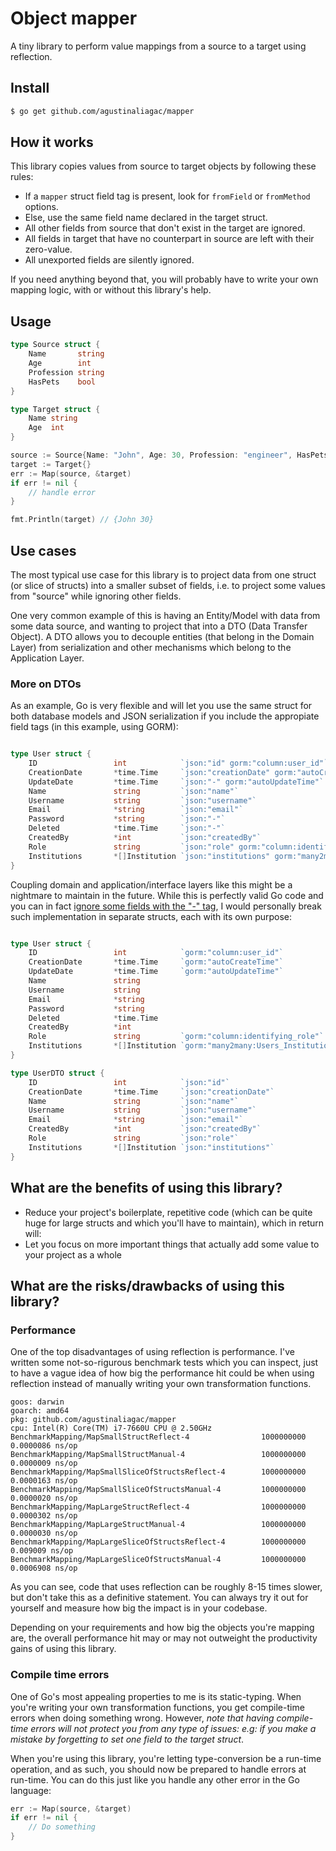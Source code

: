 # Object mapper

A tiny library to perform value mappings from a source to a target using reflection.

## Install
```bash
$ go get github.com/agustinaliagac/mapper
```

## How it works
This library copies values from source to target objects by following these rules:
- If a `mapper` struct field tag is present, look for `fromField` or `fromMethod` options.
- Else, use the same field name declared in the target struct.
- All other fields from source that don't exist in the target are ignored.
- All fields in target that have no counterpart in source are left with their zero-value.
- All unexported fields are silently ignored.

If you need anything beyond that, you will probably have to write your own mapping logic, with or without this library's help.

## Usage

```go
type Source struct {
    Name       string
    Age        int
    Profession string
    HasPets    bool
}

type Target struct {
    Name string
    Age  int
}

source := Source{Name: "John", Age: 30, Profession: "engineer", HasPets: true}
target := Target{}
err := Map(source, &target)
if err != nil {
    // handle error
}

fmt.Println(target) // {John 30}
```

## Use cases

The most typical use case for this library is to project data from one struct (or slice of structs) into a smaller subset of fields, i.e. to project some values from "source" while ignoring other fields.

One very common example of this is having an Entity/Model with data from some data source, and wanting to project that into a DTO (Data Transfer Object). A DTO allows you to decouple entities (that belong in the Domain Layer) from serialization and other mechanisms which belong to the Application Layer.

### More on DTOs

As an example, Go is very flexible and will let you use the same struct for both database models and JSON serialization if you include the appropiate field tags (in this example, using GORM):
```go

type User struct {
	ID                 int            `json:"id" gorm:"column:user_id"`
	CreationDate       *time.Time     `json:"creationDate" gorm:"autoCreateTime"`
	UpdateDate         *time.Time     `json:"-" gorm:"autoUpdateTime"`
	Name               string         `json:"name"`
	Username           string         `json:"username"`
	Email              *string        `json:"email"`
	Password           *string        `json:"-"`
	Deleted            *time.Time     `json:"-"`
	CreatedBy          *int           `json:"createdBy"`
	Role               string         `json:"role" gorm:"column:identifying_role"`
	Institutions       *[]Institution `json:"institutions" gorm:"many2many:Users_Institutions;"`
}
```
Coupling domain and application/interface layers like this might be a nightmare to maintain in the future.
While this is perfectly valid Go code and you can in fact [ignore some fields with the "-" tag](https://pkg.go.dev/encoding/json#Marshal), I would personally break such implementation in separate structs, each with its own purpose:

```go

type User struct {
	ID                 int            `gorm:"column:user_id"`
	CreationDate       *time.Time     `gorm:"autoCreateTime"`
	UpdateDate         *time.Time     `gorm:"autoUpdateTime"`
	Name               string
	Username           string
	Email              *string
	Password           *string
	Deleted            *time.Time
	CreatedBy          *int
	Role               string         `gorm:"column:identifying_role"`
	Institutions       *[]Institution `gorm:"many2many:Users_Institutions;"`
}

type UserDTO struct {
	ID                 int            `json:"id"`
	CreationDate       *time.Time     `json:"creationDate"`
	Name               string         `json:"name"`
	Username           string         `json:"username"`
	Email              *string        `json:"email"`
	CreatedBy          *int           `json:"createdBy"`
	Role               string         `json:"role"`
	Institutions       *[]Institution `json:"institutions"`
}
```

## What are the benefits of using this library?
- Reduce your project's boilerplate, repetitive code (which can be quite huge for large structs and which you'll have to maintain), which in return will:
- Let you focus on more important things that actually add some value to your project as a whole

## What are the risks/drawbacks of using this library?
### Performance
One of the top disadvantages of using reflection is performance. I've written some not-so-rigurous benchmark tests which you can inspect, just to have a vague idea of how big the performance hit could be when using reflection instead of manually writing your own transformation functions.
```
goos: darwin
goarch: amd64
pkg: github.com/agustinaliagac/mapper
cpu: Intel(R) Core(TM) i7-7660U CPU @ 2.50GHz
BenchmarkMapping/MapSmallStructReflect-4                1000000000               0.0000086 ns/op
BenchmarkMapping/MapSmallStructManual-4                 1000000000               0.0000009 ns/op
BenchmarkMapping/MapSmallSliceOfStructsReflect-4        1000000000               0.0000163 ns/op
BenchmarkMapping/MapSmallSliceOfStructsManual-4         1000000000               0.0000020 ns/op
BenchmarkMapping/MapLargeStructReflect-4                1000000000               0.0000302 ns/op
BenchmarkMapping/MapLargeStructManual-4                 1000000000               0.0000030 ns/op
BenchmarkMapping/MapLargeSliceOfStructsReflect-4        1000000000               0.009009 ns/op
BenchmarkMapping/MapLargeSliceOfStructsManual-4         1000000000               0.0006908 ns/op
```

As you can see, code that uses reflection can be roughly 8-15 times slower, but don't take this as a definitive statement. You can always try it out for yourself and measure how big the impact is in your codebase.

Depending on your requirements and how big the objects you're mapping are, the overall performance hit may or may not outweight the productivity gains of using this library.

### Compile time errors

One of Go's most appealing properties to me is its static-typing. When you're writing your own transformation functions, you get compile-time errors when doing something wrong. However, *note that having compile-time errors will not protect you from any type of issues: e.g: if you make a mistake by forgetting to set one field to the target struct*.

When you're using this library, you're letting type-conversion be a run-time operation, and as such, you should now be prepared to handle errors at run-time.
You can do this just like you handle any other error in the Go language:

```go
err := Map(source, &target)
if err != nil {
    // Do something
}
```
